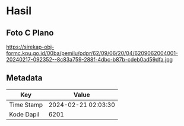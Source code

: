 # Hasil

## Foto C Plano

https://sirekap-obj-formc.kpu.go.id/00ba/pemilu/pdpr/62/09/06/20/04/6209062004001-20240217-092352--8c83a759-288f-4dbc-b87b-cdeb0ad59dfa.jpg


## Metadata

| Key        | Value               |
| ---------- | ------------------- |
| Time Stamp | 2024-02-21 02:03:30 |
| Kode Dapil | 6201                |



